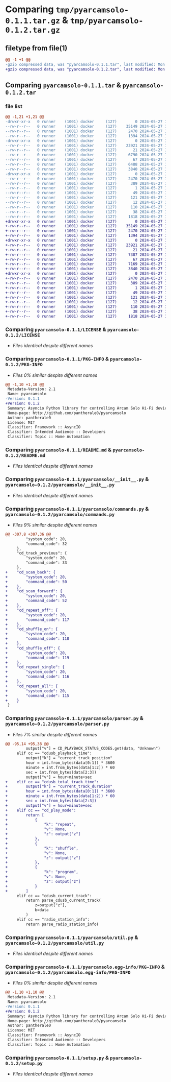 # Comparing `tmp/pyarcamsolo-0.1.1.tar.gz` & `tmp/pyarcamsolo-0.1.2.tar.gz`

## filetype from file(1)

```diff
@@ -1 +1 @@
-gzip compressed data, was "pyarcamsolo-0.1.1.tar", last modified: Mon May 27 16:35:31 2024, max compression
+gzip compressed data, was "pyarcamsolo-0.1.2.tar", last modified: Mon May 27 17:59:00 2024, max compression
```

## Comparing `pyarcamsolo-0.1.1.tar` & `pyarcamsolo-0.1.2.tar`

### file list

```diff
@@ -1,21 +1,21 @@
-drwxr-xr-x   0 runner    (1001) docker     (127)        0 2024-05-27 16:35:31.812261 pyarcamsolo-0.1.1/
--rw-r--r--   0 runner    (1001) docker     (127)    35149 2024-05-27 16:35:05.000000 pyarcamsolo-0.1.1/LICENSE
--rw-r--r--   0 runner    (1001) docker     (127)     2470 2024-05-27 16:35:31.812261 pyarcamsolo-0.1.1/PKG-INFO
--rw-r--r--   0 runner    (1001) docker     (127)     1394 2024-05-27 16:35:05.000000 pyarcamsolo-0.1.1/README.md
-drwxr-xr-x   0 runner    (1001) docker     (127)        0 2024-05-27 16:35:31.808261 pyarcamsolo-0.1.1/pyarcamsolo/
--rw-r--r--   0 runner    (1001) docker     (127)    23921 2024-05-27 16:35:05.000000 pyarcamsolo-0.1.1/pyarcamsolo/__init__.py
--rw-r--r--   0 runner    (1001) docker     (127)       21 2024-05-27 16:35:05.000000 pyarcamsolo-0.1.1/pyarcamsolo/_version.py
--rw-r--r--   0 runner    (1001) docker     (127)     6790 2024-05-27 16:35:05.000000 pyarcamsolo-0.1.1/pyarcamsolo/commands.py
--rw-r--r--   0 runner    (1001) docker     (127)       67 2024-05-27 16:35:05.000000 pyarcamsolo-0.1.1/pyarcamsolo/params.py
--rw-r--r--   0 runner    (1001) docker     (127)     6488 2024-05-27 16:35:05.000000 pyarcamsolo-0.1.1/pyarcamsolo/parser.py
--rw-r--r--   0 runner    (1001) docker     (127)     3840 2024-05-27 16:35:05.000000 pyarcamsolo-0.1.1/pyarcamsolo/util.py
-drwxr-xr-x   0 runner    (1001) docker     (127)        0 2024-05-27 16:35:31.808261 pyarcamsolo-0.1.1/pyarcamsolo.egg-info/
--rw-r--r--   0 runner    (1001) docker     (127)     2470 2024-05-27 16:35:31.000000 pyarcamsolo-0.1.1/pyarcamsolo.egg-info/PKG-INFO
--rw-r--r--   0 runner    (1001) docker     (127)      389 2024-05-27 16:35:31.000000 pyarcamsolo-0.1.1/pyarcamsolo.egg-info/SOURCES.txt
--rw-r--r--   0 runner    (1001) docker     (127)        1 2024-05-27 16:35:31.000000 pyarcamsolo-0.1.1/pyarcamsolo.egg-info/dependency_links.txt
--rw-r--r--   0 runner    (1001) docker     (127)       49 2024-05-27 16:35:31.000000 pyarcamsolo-0.1.1/pyarcamsolo.egg-info/entry_points.txt
--rw-r--r--   0 runner    (1001) docker     (127)      121 2024-05-27 16:35:31.000000 pyarcamsolo-0.1.1/pyarcamsolo.egg-info/requires.txt
--rw-r--r--   0 runner    (1001) docker     (127)       12 2024-05-27 16:35:31.000000 pyarcamsolo-0.1.1/pyarcamsolo.egg-info/top_level.txt
--rw-r--r--   0 runner    (1001) docker     (127)      110 2024-05-27 16:35:05.000000 pyarcamsolo-0.1.1/pyproject.toml
--rw-r--r--   0 runner    (1001) docker     (127)       38 2024-05-27 16:35:31.812261 pyarcamsolo-0.1.1/setup.cfg
--rw-r--r--   0 runner    (1001) docker     (127)     1818 2024-05-27 16:35:05.000000 pyarcamsolo-0.1.1/setup.py
+drwxr-xr-x   0 runner    (1001) docker     (127)        0 2024-05-27 17:59:00.900209 pyarcamsolo-0.1.2/
+-rw-r--r--   0 runner    (1001) docker     (127)    35149 2024-05-27 17:58:35.000000 pyarcamsolo-0.1.2/LICENSE
+-rw-r--r--   0 runner    (1001) docker     (127)     2470 2024-05-27 17:59:00.900209 pyarcamsolo-0.1.2/PKG-INFO
+-rw-r--r--   0 runner    (1001) docker     (127)     1394 2024-05-27 17:58:35.000000 pyarcamsolo-0.1.2/README.md
+drwxr-xr-x   0 runner    (1001) docker     (127)        0 2024-05-27 17:59:00.900209 pyarcamsolo-0.1.2/pyarcamsolo/
+-rw-r--r--   0 runner    (1001) docker     (127)    23921 2024-05-27 17:58:35.000000 pyarcamsolo-0.1.2/pyarcamsolo/__init__.py
+-rw-r--r--   0 runner    (1001) docker     (127)       21 2024-05-27 17:58:35.000000 pyarcamsolo-0.1.2/pyarcamsolo/_version.py
+-rw-r--r--   0 runner    (1001) docker     (127)     7387 2024-05-27 17:58:35.000000 pyarcamsolo-0.1.2/pyarcamsolo/commands.py
+-rw-r--r--   0 runner    (1001) docker     (127)       67 2024-05-27 17:58:35.000000 pyarcamsolo-0.1.2/pyarcamsolo/params.py
+-rw-r--r--   0 runner    (1001) docker     (127)     7169 2024-05-27 17:58:35.000000 pyarcamsolo-0.1.2/pyarcamsolo/parser.py
+-rw-r--r--   0 runner    (1001) docker     (127)     3840 2024-05-27 17:58:35.000000 pyarcamsolo-0.1.2/pyarcamsolo/util.py
+drwxr-xr-x   0 runner    (1001) docker     (127)        0 2024-05-27 17:59:00.900209 pyarcamsolo-0.1.2/pyarcamsolo.egg-info/
+-rw-r--r--   0 runner    (1001) docker     (127)     2470 2024-05-27 17:59:00.000000 pyarcamsolo-0.1.2/pyarcamsolo.egg-info/PKG-INFO
+-rw-r--r--   0 runner    (1001) docker     (127)      389 2024-05-27 17:59:00.000000 pyarcamsolo-0.1.2/pyarcamsolo.egg-info/SOURCES.txt
+-rw-r--r--   0 runner    (1001) docker     (127)        1 2024-05-27 17:59:00.000000 pyarcamsolo-0.1.2/pyarcamsolo.egg-info/dependency_links.txt
+-rw-r--r--   0 runner    (1001) docker     (127)       49 2024-05-27 17:59:00.000000 pyarcamsolo-0.1.2/pyarcamsolo.egg-info/entry_points.txt
+-rw-r--r--   0 runner    (1001) docker     (127)      121 2024-05-27 17:59:00.000000 pyarcamsolo-0.1.2/pyarcamsolo.egg-info/requires.txt
+-rw-r--r--   0 runner    (1001) docker     (127)       12 2024-05-27 17:59:00.000000 pyarcamsolo-0.1.2/pyarcamsolo.egg-info/top_level.txt
+-rw-r--r--   0 runner    (1001) docker     (127)      110 2024-05-27 17:58:35.000000 pyarcamsolo-0.1.2/pyproject.toml
+-rw-r--r--   0 runner    (1001) docker     (127)       38 2024-05-27 17:59:00.904209 pyarcamsolo-0.1.2/setup.cfg
+-rw-r--r--   0 runner    (1001) docker     (127)     1818 2024-05-27 17:58:35.000000 pyarcamsolo-0.1.2/setup.py
```

### Comparing `pyarcamsolo-0.1.1/LICENSE` & `pyarcamsolo-0.1.2/LICENSE`

 * *Files identical despite different names*

### Comparing `pyarcamsolo-0.1.1/PKG-INFO` & `pyarcamsolo-0.1.2/PKG-INFO`

 * *Files 0% similar despite different names*

```diff
@@ -1,10 +1,10 @@
 Metadata-Version: 2.1
 Name: pyarcamsolo
-Version: 0.1.1
+Version: 0.1.2
 Summary: Asyncio Python library for controlling Arcam Solo Hi-Fi devices via RS232 ser2net bridge.
 Home-page: http://github.com/pantherale0/pyarcamsolo
 Author: pantherale0
 License: MIT
 Classifier: Framework :: AsyncIO
 Classifier: Intended Audience :: Developers
 Classifier: Topic :: Home Automation
```

### Comparing `pyarcamsolo-0.1.1/README.md` & `pyarcamsolo-0.1.2/README.md`

 * *Files identical despite different names*

### Comparing `pyarcamsolo-0.1.1/pyarcamsolo/__init__.py` & `pyarcamsolo-0.1.2/pyarcamsolo/__init__.py`

 * *Files identical despite different names*

### Comparing `pyarcamsolo-0.1.1/pyarcamsolo/commands.py` & `pyarcamsolo-0.1.2/pyarcamsolo/commands.py`

 * *Files 9% similar despite different names*

```diff
@@ -307,8 +307,36 @@
         "system_code": 20,
         "command_code": 32
     },
     "cd_track_previous": {
         "system_code": 20,
         "command_code": 33
     },
+    "cd_scan_back": {
+        "system_code": 20,
+        "command_code": 50
+    },
+    "cd_scan_forward": {
+        "system_code": 20,
+        "command_code": 52
+    },
+    "cd_repeat_off": {
+        "system_code": 20,
+        "command_code": 117
+    },
+    "cd_shuffle_on": {
+        "system_code": 20,
+        "command_code": 118
+    },
+    "cd_shuffle_off": {
+        "system_code": 20,
+        "command_code": 119
+    },
+    "cd_repeat_single": {
+        "system_code": 20,
+        "command_code": 116
+    },
+    "cd_repeat_all": {
+        "system_code": 20,
+        "command_code": 115
+    }
 }
```

### Comparing `pyarcamsolo-0.1.1/pyarcamsolo/parser.py` & `pyarcamsolo-0.1.2/pyarcamsolo/parser.py`

 * *Files 7% similar despite different names*

```diff
@@ -95,14 +95,38 @@
         output["v"] = CD_PLAYBACK_STATUS_CODES.get(data, "Unknown")
     elif cc == "cdusb_playback_time":
         output["k"] = "current_track_position"
         hour = int.from_bytes(data[0:1]) * 3600
         minute = int.from_bytes(data[1:2]) * 60
         sec = int.from_bytes(data[2:3])
         output["v"] = hour+minute+sec
+    elif cc == "cdusb_total_track_time":
+        output["k"] = "current_track_duration"
+        hour = int.from_bytes(data[0:1]) * 3600
+        minute = int.from_bytes(data[1:2]) * 60
+        sec = int.from_bytes(data[2:3])
+        output["v"] = hour+minute+sec
+    elif cc == "cd_play_mode":
+        return [
+            {
+                "k": "repeat",
+                "v": None,
+                "z": output["z"]
+            },
+            {
+                "k": "shuffle",
+                "v": None,
+                "z": output["z"]
+            },
+            {
+                "k": "program",
+                "v": None,
+                "z": output["z"]
+            }
+        ]
     elif cc == "cdusb_current_track":
         return parse_cdusb_current_track(
             z=output["z"],
             b=data
         )
     elif cc == "radio_station_info":
         return parse_radio_station_info(
```

### Comparing `pyarcamsolo-0.1.1/pyarcamsolo/util.py` & `pyarcamsolo-0.1.2/pyarcamsolo/util.py`

 * *Files identical despite different names*

### Comparing `pyarcamsolo-0.1.1/pyarcamsolo.egg-info/PKG-INFO` & `pyarcamsolo-0.1.2/pyarcamsolo.egg-info/PKG-INFO`

 * *Files 0% similar despite different names*

```diff
@@ -1,10 +1,10 @@
 Metadata-Version: 2.1
 Name: pyarcamsolo
-Version: 0.1.1
+Version: 0.1.2
 Summary: Asyncio Python library for controlling Arcam Solo Hi-Fi devices via RS232 ser2net bridge.
 Home-page: http://github.com/pantherale0/pyarcamsolo
 Author: pantherale0
 License: MIT
 Classifier: Framework :: AsyncIO
 Classifier: Intended Audience :: Developers
 Classifier: Topic :: Home Automation
```

### Comparing `pyarcamsolo-0.1.1/setup.py` & `pyarcamsolo-0.1.2/setup.py`

 * *Files identical despite different names*

